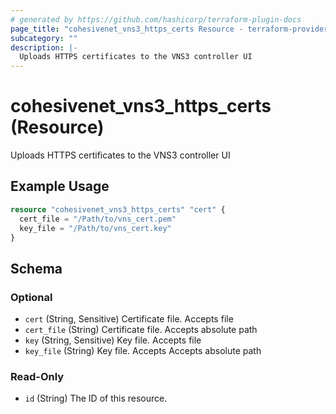 ```yaml
---
# generated by https://github.com/hashicorp/terraform-plugin-docs
page_title: "cohesivenet_vns3_https_certs Resource - terraform-provider-cohesivenet"
subcategory: ""
description: |-
  Uploads HTTPS certificates to the VNS3 controller UI
---
```


# cohesivenet_vns3_https_certs (Resource)

Uploads HTTPS certificates to the VNS3 controller UI

## Example Usage

```terraform
resource "cohesivenet_vns3_https_certs" "cert" {
  cert_file = "/Path/to/vns_cert.pem"
  key_file = "/Path/to/vns_cert.key"
}
```

<!-- schema generated by tfplugindocs -->
## Schema

### Optional

- `cert` (String, Sensitive) Certificate file. Accepts file
- `cert_file` (String) Certificate file. Accepts absolute path
- `key` (String, Sensitive) Key file. Accepts file
- `key_file` (String) Key file. Accepts Accepts absolute path

### Read-Only

- `id` (String) The ID of this resource.

